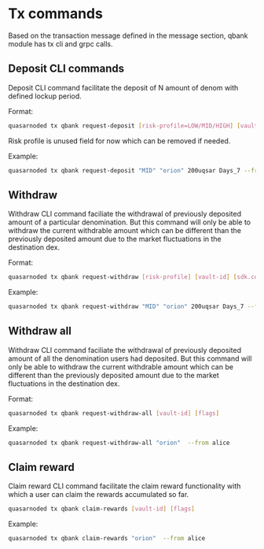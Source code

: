 # Tx commands

Based on the transaction message defined in the message section, qbank module has tx cli and grpc calls.

##  Deposit CLI commands

Deposit CLI command facilitate the deposit of N amount of denom with defined lockup period.

Format:
```bash
quasarnoded tx qbank request-deposit [risk-profile=LOW/MID/HIGH] [vault-id=orion] [sdk.coin = 1000qsr] [Lockupperiod = Days_7/Days_21/Months_1/Months_3] [flags]
```

Risk profile is unused field for now which can be removed if needed.

Example:
```bash
quasarnoded tx qbank request-deposit "MID" "orion" 200uqsar Days_7 --from alice
```

## Withdraw

Withdraw CLI command faciliate the withdrawal of previously deposited amount of a particular denomination. But this command will only be able to withdraw the current withdrable amount which can be different than the previously deposited amount due to the market fluctuations in the destination dex.

Format:
```bash
quasarnoded tx qbank request-withdraw [risk-profile] [vault-id] [sdk.coin] [lockup-period] [flags]
```

Example:
```bash
quasarnoded tx qbank request-withdraw "MID" "orion" 200uqsar Days_7 --from alice
```

## Withdraw all

Withdraw CLI command faciliate the withdrawal of previously deposited amount of all the denomination users had deposited. But this command will only be able to withdraw the current withdrable amount which can be different than the previously deposited amount due to the market fluctuations in the destination dex.

Format:
```bash
quasarnoded tx qbank request-withdraw-all [vault-id] [flags]
```

Example:
```bash
quasarnoded tx qbank request-withdraw-all "orion"  --from alice
```

## Claim reward

Claim reward CLI command facilitate the claim reward functionality with which a user can claim the rewards accumulated so far.

```bash
quasarnoded tx qbank claim-rewards [vault-id] [flags]
```

Example:
```bash
quasarnoded tx qbank claim-rewards "orion"  --from alice
```
